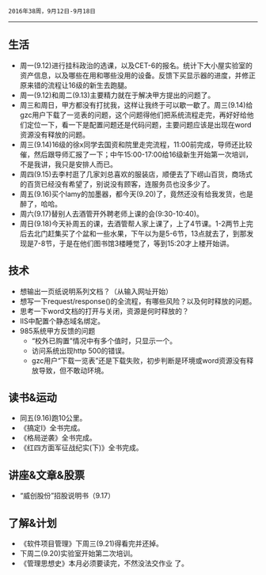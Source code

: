 	2016年38周，9月12日-9月18日
---
##  生活
+ 周一(9.12)进行挂科政治的选课，以及CET-6的报名。统计下大小屋实验室的资产信息，以及哪些在用和哪些没用的设备。反馈下买显示器的进度，并修正原来错的流程让16级的新生去跑腿。
+ 周一(9.12)和周二(9.13)主要精力就在于解决甲方提出的问题了。
+ 周三和周日，甲方都没有打扰我，这样让我终于可以歇一歇了。周三(9.14)给gzc用户下载了一览表的问题，这个问题得他们把系统流程走完，再好好给他们定位一下，看一下是配置问题还是代码问题，主要问题应该是出现在word资源没有释放的问题。
+ 周三(9.14)16级的徐x同学去国资和院里走完流程，11:00前完成，导师还比较催，然后跟导师汇报了一下；中午15:00-17:00给16级新生开始第一次培训，不是我讲，我只是安排人而已。
+ 周四(9.15)去李村逛了几家刘总喜欢的服装店，顺便去了下崂山百货，商场式的百货已经没有希望了，别说没有顾客，连服务员也没多少了。
+ 周五(9.16)买个lamy的加墨器，都今天(9.20)了，竟然还没有给我发货，也是醉了，哈哈。
+ 周六(9.17)替别人去酒管开外聘老师上课的会(9:30-10:40)。
+ 周日(9.18)今天补周五的课，去酒管帮人家上课了，上了4节课。1-2两节上完后去北门赶集买了个盆和一些水果，下午以为是5-6节，13点就去了，到那发现是7-8节，于是在他们图书馆3楼睡觉了，等到15:20才上楼开始讲。

##  技术
+ 想输出一页纸说明系列文档？（从输入网址开始）
+ 想写一下request/response()的全流程，有哪些风险？以及何时释放的问题。
+ 思考一下word文档的打开与关闭，资源是何时释放的？
+ IIS中配置个静态域名绑定。
+ 985系统甲方反馈的问题
	+ “校外已购置”情况中有多个值时，只显示一个。
	+ 访问系统出现http 500的错误。
	+ gzc用户“下载一览表”还是下载失败，初步判断是环境或word资源没有释放导致，但不敢动环境。

##  读书&运动
+ 同五(9.16)跑10公里。
+ 《搞定I》全书完成。
+ 《格局逆袭》全书完成。
+ 《红四方面军征战纪实(下)》全书完成。

##  讲座&文章&股票
+ “威创股份”招股说明书（9.17）

##  了解&计划
+ 《软件项目管理》下周三(9.21)得看完并还掉。
+ 下周二(9.20)实验室开始第二次培训。
+ 《管理思想史》本月必须要读完，不然没法交作业 了。